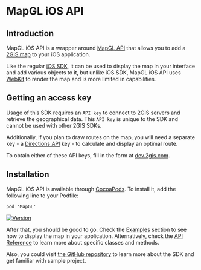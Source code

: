 # MapGL iOS API

## Introduction

MapGL iOS API is a wrapper around [MapGL API](/en/mapgl/overview) that allows you to add a [2GIS map](https://2gis.ae/) to your iOS application.

Like the regular [iOS SDK](/en/ios/sdk/overview), it can be used to display the map in your interface and add various objects to it, but unlike iOS SDK, MapGL iOS API uses [WebKit](https://developer.apple.com/documentation/webkit) to render the map and is more limited in capabilities.

## Getting an access key

Usage of this SDK requires an `API key` to connect to 2GIS servers and retrieve the geographical data. This `API key` is unique to the SDK and cannot be used with other 2GIS SDKs.

Additionally, if you plan to draw routes on the map, you will need a separate key - a [Directions API](/en/api/navigation/directions/overview) key - to calculate and display an optimal route.

To obtain either of these API keys, fill in the form at [dev.2gis.com](https://dev.2gis.com/order).

## Installation

MapGL iOS API is available through [CocoaPods](https://cocoapods.org/). To install it, add the following line to your Podfile:

```
pod 'MapGL'
```

[![Version](https://img.shields.io/cocoapods/v/MapGL.svg?style=social&logo=cocoapods&label=version)](https://cocoapods.org/pods/MapGL)

After that, you should be good to go. Check the [Examples](/en/ios/mapgl/maps/examples) section to see how to display the map in your application. Alternatively, check the [API Reference](/en/ios/mapgl/maps/reference) to learn more about specific classes and methods.

Also, you could visit [the GitHub repository](https://github.com/2gis/MapGL-iOS) to learn more about the SDK and get familiar with sample project.
